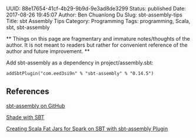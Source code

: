 UUID: 88e17654-41cf-4b29-9b9d-9e3ad8de3299
Status: published
Date: 2017-08-26 19:45:07
Author: Ben Chuanlong Du
Slug: sbt-assembly-tips
Title: sbt Assembly Tips
Category: Programming
Tags: programming, Scala, sbt, sbt-assembly

**
Things on this page are
fragmentary and immature notes/thoughts of the author.
It is not meant to readers
but rather for convenient reference of the author and future improvement.
**


Add sbt-assembly as a dependency in project/assembly.sbt:

    addSbtPlugin("com.eed3si9n" % "sbt-assembly" % "0.14.5")

## References

[sbt-assembly on GitHub](https://github.com/sbt/sbt-assembly)

[Shade with SBT](http://manuzhang.github.io/2016/10/15/shading.html)

[Creating Scala Fat Jars for Spark on SBT with sbt-assembly Plugin](http://queirozf.com/entries/creating-scala-fat-jars-for-spark-on-sbt-with-sbt-assembly-plugin)

